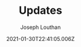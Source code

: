 ---
title: Updates
author: Joseph Louthan
type: post
date: 2021-01-30T22:41:05.006Z
url: "/posts/"
draft: false
---
